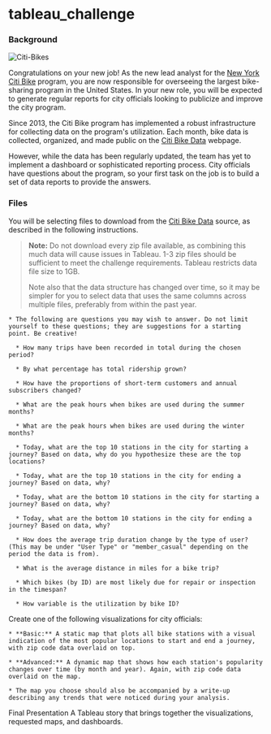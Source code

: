 # tableau_challenge
<div id="bootcamp"><img style="display: none;" src="https://static.bc-edx.com/data/dl-1-2/m18/lms/img/banner.jpg" alt="lesson banner" />

### Background

![Citi-Bikes](https://static.bc-edx.com/data/dl-1-2/m18/lms/img/citi-bike-station-bikes.jpg)

Congratulations on your new job! As the new lead analyst for the [New York Citi Bike](https://en.wikipedia.org/wiki/Citi_Bike) program, you are now responsible for overseeing the largest bike-sharing program in the United States. In your new role, you will be expected to generate regular reports for city officials looking to publicize and improve the city program.

Since 2013, the Citi Bike program has implemented a robust infrastructure for collecting data on the program's utilization. Each month, bike data is collected, organized, and made public on the [Citi Bike Data](https://www.citibikenyc.com/system-data) webpage.

However, while the data has been regularly updated, the team has yet to implement a dashboard or sophisticated reporting process. City officials have questions about the program, so your first task on the job is to build a set of data reports to provide the answers.

### Files

You will be selecting files to download from the [Citi Bike Data](https://www.citibikenyc.com/system-data) source, as described in the following instructions.

> **Note:** Do not download every zip file available, as combining this much data will cause issues in Tableau. 1-3 zip files should be sufficient to meet the challenge requirements. Tableau restricts data file size to 1GB.
>
> Note also that the data structure has changed over time, so it may be simpler for you to select data that uses the same columns across multiple files, preferably from within the past year.

    * The following are questions you may wish to answer. Do not limit yourself to these questions; they are suggestions for a starting point. Be creative!

      * How many trips have been recorded in total during the chosen period?

      * By what percentage has total ridership grown?

      * How have the proportions of short-term customers and annual subscribers changed?

      * What are the peak hours when bikes are used during the summer months?

      * What are the peak hours when bikes are used during the winter months?

      * Today, what are the top 10 stations in the city for starting a journey? Based on data, why do you hypothesize these are the top locations?

      * Today, what are the top 10 stations in the city for ending a journey? Based on data, why?

      * Today, what are the bottom 10 stations in the city for starting a journey? Based on data, why?

      * Today, what are the bottom 10 stations in the city for ending a journey? Based on data, why?

      * How does the average trip duration change by the type of user? (This may be under "User Type" or "member_casual" depending on the period the data is from).

      * What is the average distance in miles for a bike trip?

      * Which bikes (by ID) are most likely due for repair or inspection in the timespan?

      * How variable is the utilization by bike ID?


Create one of the following visualizations for city officials:

    * **Basic:** A static map that plots all bike stations with a visual indication of the most popular locations to start and end a journey, with zip code data overlaid on top.

    * **Advanced:** A dynamic map that shows how each station's popularity changes over time (by month and year). Again, with zip code data overlaid on the map.

    * The map you choose should also be accompanied by a write-up describing any trends that were noticed during your analysis.

Final Presentation
    A Tableau story that brings together the visualizations, requested maps, and dashboards.
